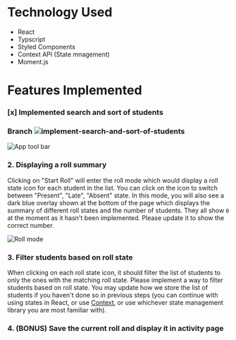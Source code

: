 # Technology Used
- React 
- Typscript 
- Styled Components 
- Context API (State mnagement)
- Moment.js


# Features Implemented 
### [x] Implemented search and sort of students
### Branch ![implement-search-and-sort-of-students](https://github.com/manchandajayant/orah-engineering-test/tree/implement-search-and-sort-of-students)
![App tool bar](../screenshots/02_toolbar.png)

### 2. Displaying a roll summary
Clicking on "Start Roll" will enter the roll mode which would display a roll state icon for each student in the list. You can click on the icon to switch between "Present", "Late", "Absent" state. In this mode, you will also see a dark blue overlay shown at the bottom of the page which displays the summary of different roll states and the number of students. They all show `0` at the moment as it hasn't been implemented. Please update it to show the correct number.

![Roll mode](../screenshots/03_roll_mode.png)

### 3. Filter students based on roll state
When clicking on each roll state icon, it should filter the list of students to only the ones with the matching roll state. Please implement a way to filter students based on roll state. You may update how we store the list of students if you haven't done so in previous steps (you can continue with using states in React, or use [Context](https://reactjs.org/docs/context.html), or use whichever state management library you are most familiar with).

### 4. (BONUS) Save the current roll and display it in activity page